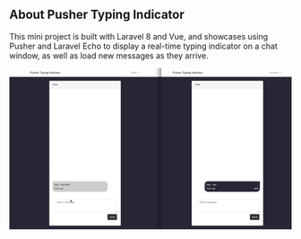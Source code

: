 ## About Pusher Typing Indicator

This mini project is built with Laravel 8 and Vue, and showcases using Pusher and Laravel Echo to display a real-time typing indicator on a chat window, as well as load new messages as they arrive.

![Pusher Typing Indicator](https://github.com/MattX23/pusher-typing-indicator/blob/master/pusher.gif)

